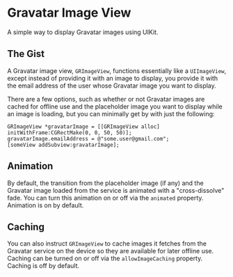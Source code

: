 Gravatar Image View
===================

A simple way to display Gravatar images using UIKit.

The Gist
--------

A Gravatar image view, ```GRImageView```, functions essentially like a ```UIImageView```, except
instead of providing it with an image to display, you provide it with the email address of the
user whose Gravatar image you want to display.

There are a few options, such as whether or not Gravatar images are cached for offline use and
the placeholder image you want to display while an image is loading, but you can minimally get by
with just the following:

```objc
GRImageView *gravatarImage = [[GRImageView alloc] initWithFrame:CGRectMake(0, 0, 50, 50)];
gravatarImage.emailAddress = @"some.user@gmail.com";
[someView addSubview:gravatarImage];
```

Animation
---------

By default, the transition from the placeholder image (if any) and the Gravatar image loaded
from the service is animated with a "cross-dissolve" fade.  You can turn this animation on or off
via the ```animated``` property.  Animation is on by default.

Caching
-------

You can also instruct ```GRImageView``` to cache images it fetches from the Gravatar service on
the device so they are available for later offline use.  Caching can be turned on or off via the
```allowImageCaching``` property.  Caching is off by default.
